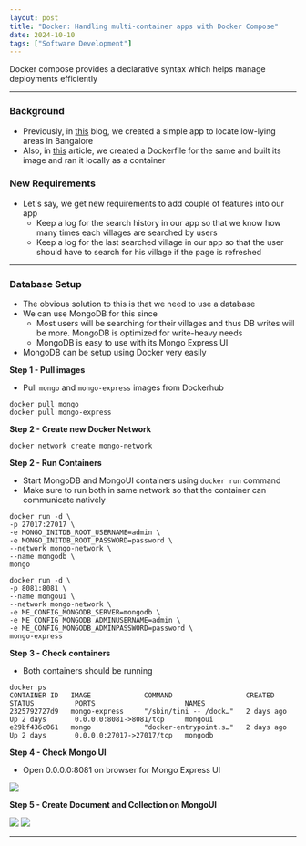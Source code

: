 ```yaml
---
layout: post
title: "Docker: Handling multi-container apps with Docker Compose"
date: 2024-10-10
tags: ["Software Development"]
---
```


Docker compose provides a declarative syntax which helps manage deployments efficiently

---
### Background

- Previously, in [this](https://gouherdanish.github.io/2024/09/25/low-lying-areas-mapping.html) blog, we created a simple app to locate low-lying areas in Bangalore
- Also, in [this](https://gouherdanish.github.io/2024/10/07/dockerfile.html) article, we created a Dockerfile for the same and built its image and ran it locally as a container

### New Requirements
- Let's say, we get new requirements to add couple of features into our app
    - Keep a log for the search history in our app so that we know how many times each villages are searched by users
    - Keep a log for the last searched village in our app so that the user should have to search for his village if the page is refreshed
---

### Database Setup
- The obvious solution to this is that we need to use a database
- We can use MongoDB for this since
    - Most users will be searching for their villages and thus DB writes will be more. MongoDB is optimized for write-heavy needs
    - MongoDB is easy to use with its Mongo Express UI
- MongoDB can be setup using Docker very easily

**Step 1 - Pull images**
- Pull `mongo` and `mongo-express` images from Dockerhub

```
docker pull mongo
docker pull mongo-express
```

**Step 2 - Create new Docker Network**

```
docker network create mongo-network
```

**Step 2 - Run Containers**
- Start MongoDB and MongoUI containers using `docker run` command
- Make sure to run both in same network so that the container can communicate natively

```
docker run -d \                                                                     
-p 27017:27017 \ 
-e MONGO_INITDB_ROOT_USERNAME=admin \
-e MONGO_INITDB_ROOT_PASSWORD=password \
--network mongo-network \
--name mongodb \
mongo

docker run -d \                                                                     
-p 8081:8081 \
--name mongoui \
--network mongo-network \
-e ME_CONFIG_MONGODB_SERVER=mongodb \
-e ME_CONFIG_MONGODB_ADMINUSERNAME=admin \
-e ME_CONFIG_MONGODB_ADMINPASSWORD=password \
mongo-express
```

**Step 3 - Check containers**
- Both containers should be running

```
docker ps
CONTAINER ID   IMAGE             COMMAND                  CREATED          STATUS          PORTS                      NAMES
2325792727d9   mongo-express     "/sbin/tini -- /dock…"   2 days ago       Up 2 days       0.0.0.0:8081->8081/tcp     mongoui
e29bf436c061   mongo             "docker-entrypoint.s…"   2 days ago       Up 2 days       0.0.0.0:27017->27017/tcp   mongodb
```

**Step 4 - Check Mongo UI**
- Open 0.0.0.0:8081 on browser for Mongo Express UI

<img src="{{site.url}}/images/mongoui_0.png">

**Step 5 - Create Document and Collection on MongoUI**

<img src="{{site.url}}/images/mongoui.png">

<img src="{{site.url}}/images/mongoui_1.png">

---

### 

